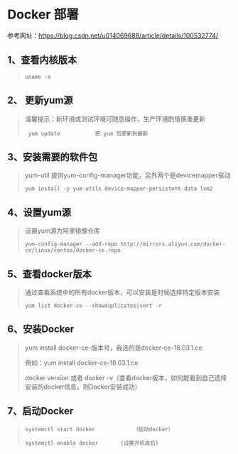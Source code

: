 # Docker 部署

参考网址：https://blog.csdn.net/u014069688/article/details/100532774/

## 1、查看内核版本

> ```
> uname -a
> ```

## 2、 更新yum源

> 温馨提示：新环境或测试环境可随意操作，生产环境酌情慎重更新
>
> ```
>  yum update   		把 yum 包更新到最新  
> ```

## 3、安装需要的软件包

> yum-util 提供yum-config-manager功能，另外两个是devicemapper驱动
>
> ```
> yum install -y yum-utils device-mapper-persistent-data lvm2
> ```

## 4、设置yum源

> 设置yum源为阿里镜像仓库
>
> ```
> yum-config-manager --add-repo http://mirrors.aliyun.com/docker-ce/linux/centos/docker-ce.repo			
> ```

## 5、查看docker版本

> 通过查看系统中的所有docker版本，可以安装是时候选择特定版本安装
>
> ```
> yum list docker-ce --showduplicates|sort -r
> ```

##  6、安装Docker

> yum install docker-ce-版本号，我选的是docker-ce-18.03.1.ce
>
> 例如：yum install docker-ce-18.03.1.ce
>
> docker version 或者 docker -v（查看docker版本，如何能看到自己选择安装的docker信息，则Docker安装成功）

## 7、启动Docker

> ```
> systemctl start docker 			（启动docker）
> 
> systemctl enable docker 		(设置开机自启)
> ```

